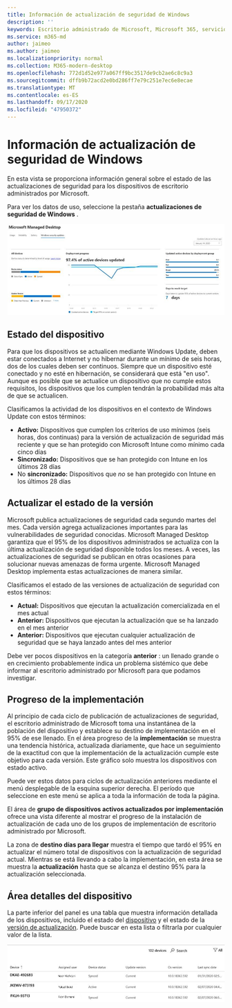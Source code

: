 ```yaml
---
title: Información de actualización de seguridad de Windows
description: ''
keywords: Escritorio administrado de Microsoft, Microsoft 365, servicio, documentación
ms.service: m365-md
author: jaimeo
ms.author: jaimeo
ms.localizationpriority: normal
ms.collection: M365-modern-desktop
ms.openlocfilehash: 772d1d52e977a067ff9bc3517de9cb2ae6c8c9a3
ms.sourcegitcommit: dffb9b72acd2e0bd286ff7e79c251e7ec6e8ecae
ms.translationtype: MT
ms.contentlocale: es-ES
ms.lasthandoff: 09/17/2020
ms.locfileid: "47950372"
---
```

# <a name="windows-security-update-insights"></a>Información de actualización de seguridad de Windows
En esta vista se proporciona información general sobre el estado de las actualizaciones de seguridad para los dispositivos de escritorio administrados por Microsoft. 

Para ver los datos de uso, seleccione la pestaña <strong>actualizaciones de seguridad de Windows</strong> .

![Panel de actualizaciones de seguridad de Windows: gráficos de barras del estado del dispositivo y versión de actualización en la columna izquierda, actualizar el progreso de la implementación a lo largo del tiempo en la columna central y el porcentaje de dispositivos activos por grupo de implementación, así como el número de días que se toma para alcanzar el objetivo de implementación del 95% en la columna derecha.](../../media/update-insights.jpg)

## <a name="device-status"></a>Estado del dispositivo

Para que los dispositivos se actualicen mediante Windows Update, deben estar conectados a Internet y no hibernar durante un mínimo de seis horas, dos de los cuales deben ser continuos. Siempre que un dispositivo esté conectado y no esté en hibernación, se considerará que está "en uso". Aunque es posible que se actualice un dispositivo que no cumple estos requisitos, los dispositivos que los cumplen tendrán la probabilidad más alta de que se actualicen. 

Clasificamos la actividad de los dispositivos en el contexto de Windows Update con estos términos:

- <strong>Activo:</strong> Dispositivos que cumplen los criterios de uso mínimos (seis horas, dos continuas) para la versión de actualización de seguridad más reciente y que se han protegido con Microsoft Intune como mínimo cada cinco días
- <strong>Sincronizado:</strong> Dispositivos que se han protegido con Intune en los últimos 28 días
- No <strong>sincronizado:</strong> Dispositivos que <i>no</i> se han protegido con Intune en los últimos 28 días




## <a name="update-version-status"></a>Actualizar el estado de la versión

Microsoft publica actualizaciones de seguridad cada segundo martes del mes. Cada versión agrega actualizaciones importantes para las vulnerabilidades de seguridad conocidas. Microsoft Managed Desktop garantiza que el 95% de los dispositivos administrados se actualiza con la última actualización de seguridad disponible todos los meses. A veces, las actualizaciones de seguridad se publican en otras ocasiones para solucionar nuevas amenazas de forma urgente. Microsoft Managed Desktop implementa estas actualizaciones de manera similar.

Clasificamos el estado de las versiones de actualización de seguridad con estos términos:

- <strong>Actual:</strong> Dispositivos que ejecutan la actualización comercializada en el mes actual
- <strong>Anterior:</strong> Dispositivos que ejecutan la actualización que se ha lanzado en el mes anterior
- <strong>Anterior:</strong> Dispositivos que ejecutan cualquier actualización de seguridad que se haya lanzado antes del mes anterior

Debe ver pocos dispositivos en la categoría <strong>anterior</strong> : un llenado grande o en crecimiento probablemente indica un problema sistémico que debe informar al escritorio administrado por Microsoft para que podamos investigar.


## <a name="deployment-progress"></a>Progreso de la implementación

Al principio de cada ciclo de publicación de actualizaciones de seguridad, el escritorio administrado de Microsoft toma una instantánea de la población del dispositivo y establece su destino de implementación en el 95% de ese llenado. En el área progreso de la <strong>implementación</strong> se muestra una tendencia histórica, actualizada diariamente, que hace un seguimiento de la exactitud con que la implementación de la actualización cumple este objetivo para cada versión. Este gráfico solo muestra los dispositivos con estado activo.

Puede ver estos datos para ciclos de actualización anteriores mediante el menú desplegable de la esquina superior derecha. El período que seleccione en este menú se aplica a toda la información de toda la página.

El área de <strong>grupo de dispositivos activos actualizados por implementación</strong> ofrece una vista diferente al mostrar el progreso de la instalación de actualización de cada uno de los grupos de implementación de escritorio administrado por Microsoft.

La zona de <strong>destino días para llegar</strong> muestra el tiempo que tardó el 95% en actualizar el número total de dispositivos con la actualización de seguridad actual. Mientras se está llevando a cabo la implementación, en esta área se muestra la <strong>actualización</strong> hasta que se alcanza el destino 95% para la actualización seleccionada.

## <a name="device-details-area"></a>Área detalles del dispositivo

La parte inferior del panel es una tabla que muestra información detallada de los dispositivos, incluido el estado del [dispositivo](#device-status) y el estado de la [versión de actualización](#update-version-status). Puede buscar en esta lista o filtrarla por cualquier valor de la lista.


![Tabla detalles de dispositivo donde se muestran las columnas del nombre del dispositivo, el usuario asignado, el estado del dispositivo, la versión de actualización, la versión del sistema operativo y la fecha en que el dispositivo se sincronizó por última vez.](../../media/security-update-insights-device-table-sterile.png)
